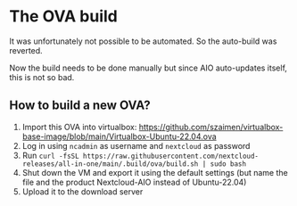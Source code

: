 # The OVA build
It was unfortunately not possible to be automated. So the auto-build was reverted.

Now the build needs to be done manually but since AIO auto-updates itself, this is not so bad.

## How to build a new OVA?

1. Import this OVA into virtualbox: https://github.com/szaimen/virtualbox-base-image/blob/main/Virtualbox-Ubuntu-22.04.ova
1. Log in using `ncadmin` as username and `nextcloud` as password
1. Run `curl -fsSL https://raw.githubusercontent.com/nextcloud-releases/all-in-one/main/.build/ova/build.sh | sudo bash`
1. Shut down the VM and export it using the default settings (but name the file and the product Nextcloud-AIO instead of Ubuntu-22.04)
1. Upload it to the download server
